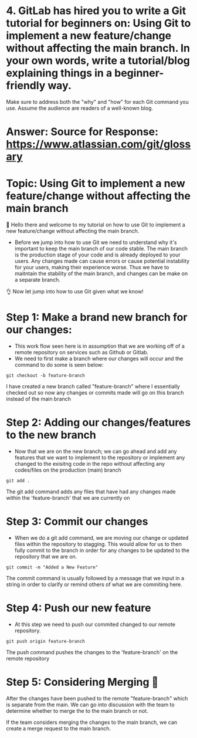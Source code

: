 # 4. GitLab has hired you to write a Git tutorial for beginners on: Using Git to implement a new feature/change without affecting the main branch. In your own words, write a tutorial/blog explaining things in a beginner-friendly way. 

Make sure to address both the "why" and "how" for each Git command you use. Assume the audience are readers of a well-known blog.

# Answer: Source for Response: https://www.atlassian.com/git/glossary

# Topic: Using Git to implement a new feature/change without affecting the main branch 

:wave: Hello there and welcome to my tutorial on how to use Git to implement a new feature/change without affecting the main branch. 

* Before we jump into how to use Git we need to understand why it's important to keep the main branch of our code stable. The main branch is the production stage of your code and is already deployed to your users. Any changes made can cause errors or cause potential instability for your users, making their experience worse. Thus we have to maitntain the stability of the main branch, and changes can be make on a separate branch.

:ok_hand: Now let jump into how to use Git given what we know! 

# Step 1: Make a brand new branch for our changes:
* This work flow seen here is in assumption that we are working off of a remote repository on services such as Github or Gitlab.
* We need to first make a branch where our changes will occur and the command to do some is seen below:
```
git checkout -b feature-branch
```
I have created a new branch called "feature-branch" where I essentially checked out so now any changes or commits made will go on this branch instead of the main branch


# Step 2: Adding our changes/features to the new branch
* Now that we are on the new branch; we can go ahead and add any features that we want to implement to the repository or implement any changed to the exisitng code in the repo without affecting any codes/files on the production (main) branch 
```
git add . 
```
The git add command adds any files that have had any changes made within the 'feature-branch' that we are currently on

# Step 3: Commit our changes
* When we do a git add command, we are moving our change or updated files within the repository to stagging. This would allow for us to then fully commit to the branch in order for any changes to be updated to the repository that we are on.
```
git commit -m "Added a New Feature"
```
The commit command is usually followed by a message that we input in a string in order to clarify or remind others of what we are commiting here.

# Step 4: Push our new feature
* At this step we need to push our commited changed to our remote repository.
```
git push origin feature-branch
```
The push command pushes the changes to the 'feature-branch' on the remote repository

# Step 5: Considering Merging :monocle_face:
After the changes have been pushed to the remote "feature-branch" which is separate from the main. We can go into discussion with the team to determine whether to merge the to the main branch or not. 

If the team considers merging the changes to the main branch, we can create a merge request to the main branch.
